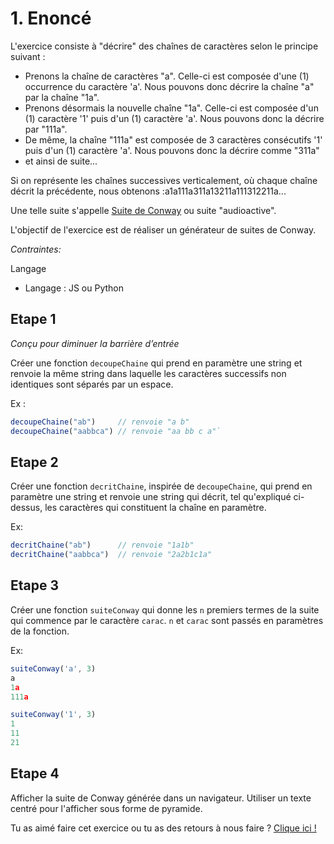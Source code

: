 # 1. Enoncé

L'exercice consiste à "décrire" des chaînes de caractères selon le principe suivant :

- Prenons la chaîne de caractères "a". Celle-ci est composée d'une (1) occurrence du caractère 'a'. Nous pouvons donc décrire la chaîne "a" par la chaîne "1a".
- Prenons désormais la nouvelle chaîne "1a". Celle-ci est composée d'un (1) caractère '1' puis d'un (1) caractère 'a'. Nous pouvons donc la décrire par "111a".
- De même, la chaîne "111a" est composée de 3 caractères consécutifs '1' puis d'un (1) caractère 'a'. Nous pouvons donc la décrire comme "311a"
- et ainsi de suite...

Si on représente les chaînes successives verticalement, où chaque chaîne décrit la précédente, nous obtenons :a1a111a311a13211a111312211a...

Une telle suite s'appelle [Suite de Conway](https://fr.wikipedia.org/wiki/Suite_de_Conway) ou suite "audioactive".

L'objectif de l'exercice est de réaliser un générateur de suites de Conway.

*Contraintes:* 

Langage 

- Langage : JS ou Python

## Etape 1

*Conçu pour diminuer la barrière d’entrée*

Créer une fonction `decoupeChaine` qui prend en paramètre une string et renvoie la même string dans laquelle les caractères successifs non identiques sont séparés par un espace.

Ex :

```jsx
decoupeChaine("ab")     // renvoie "a b"
decoupeChaine("aabbca") // renvoie "aa bb c a"`
```

## Etape 2

Créer une fonction `decritChaine`, inspirée de `decoupeChaine`, qui prend en paramètre une string et renvoie une string qui décrit, tel qu'expliqué ci-dessus, les caractères qui constituent la chaîne en paramètre.

Ex:

```jsx
decritChaine("ab")      // renvoie "1a1b"
decritChaine("aabbca")  // renvoie "2a2b1c1a"
```

## Etape 3

Créer une fonction `suiteConway` qui donne les `n` premiers termes de la suite qui commence par le caractère `carac`. `n` et `carac` sont passés en paramètres de la fonction.

Ex:

```jsx
suiteConway('a', 3)  
a
1a
111a

suiteConway('1', 3)  
1
11
21
```

## Etape **4**

Afficher la suite de Conway générée dans un navigateur. Utiliser un texte centré pour l'afficher sous forme de pyramide.

Tu as aimé faire cet exercice ou tu as des retours à nous faire ? [Clique ici !](https://airtable.com/appXbfdqY0iZhnZgd/shrbWiQDMsH63nsj4)

